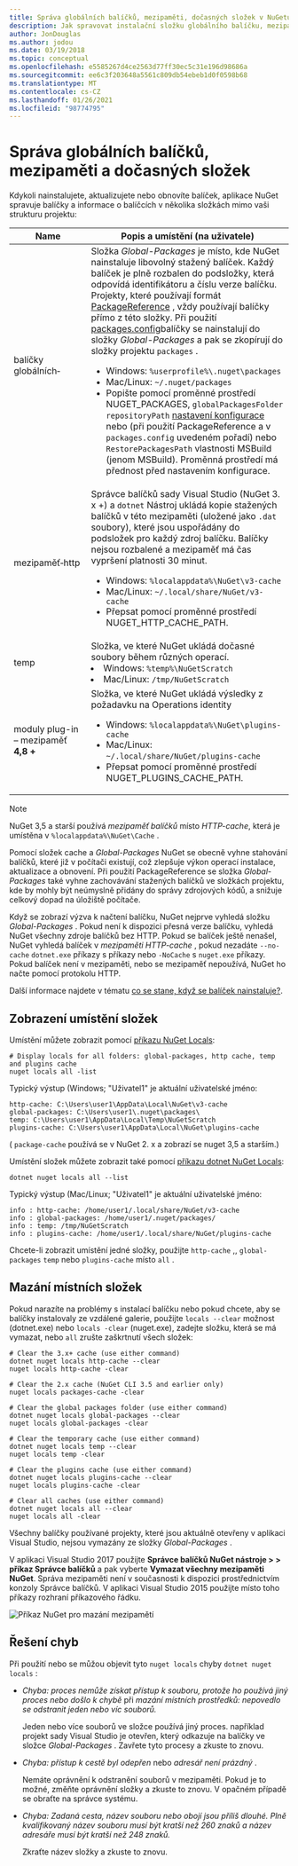 ```yaml
---
title: Správa globálních balíčků, mezipaměti, dočasných složek v NuGetu
description: Jak spravovat instalační složku globálního balíčku, mezipaměť balíčků a dočasné složky, které existují na počítači, které se používají při instalaci, obnovení a aktualizaci balíčků.
author: JonDouglas
ms.author: jodou
ms.date: 03/19/2018
ms.topic: conceptual
ms.openlocfilehash: e5585267d4ce2563d77ff30ec5c31e196d98686a
ms.sourcegitcommit: ee6c3f203648a5561c809db54ebeb1d0f0598b68
ms.translationtype: MT
ms.contentlocale: cs-CZ
ms.lasthandoff: 01/26/2021
ms.locfileid: "98774795"
---
```

# <a name="managing-the-global-packages-cache-and-temp-folders"></a>Správa globálních balíčků, mezipaměti a dočasných složek

Kdykoli nainstalujete, aktualizujete nebo obnovíte balíček, aplikace NuGet spravuje balíčky a informace o balíčcích v několika složkách mimo vaši strukturu projektu:

| Name | Popis a umístění (na uživatele)|
| --- | --- |
| balíčky globálních&#8209; | Složka *Global-Packages* je místo, kde NuGet nainstaluje libovolný stažený balíček. Každý balíček je plně rozbalen do podsložky, která odpovídá identifikátoru a číslu verze balíčku. Projekty, které používají formát [PackageReference](package-references-in-project-files.md) , vždy používají balíčky přímo z této složky. Při použití [packages.config](../reference/packages-config.md)balíčky se nainstalují do složky *Global-Packages* a pak se zkopírují do složky projektu `packages` .<br/><ul><li>Windows: `%userprofile%\.nuget\packages`</li><li>Mac/Linux: `~/.nuget/packages`</li><li>Popište pomocí proměnné prostředí NUGET_PACKAGES, `globalPackagesFolder` `repositoryPath` [nastavení konfigurace](../reference/nuget-config-file.md#config-section) nebo (při použití PackageReference a v `packages.config` uvedeném pořadí) nebo `RestorePackagesPath` vlastnosti MSBuild (jenom MSBuild). Proměnná prostředí má přednost před nastavením konfigurace.</li></ul> |
| mezipaměť&#8209;http | Správce balíčků sady Visual Studio (NuGet 3. x +) a `dotnet` Nástroj ukládá kopie stažených balíčků v této mezipaměti (uložené jako `.dat` soubory), které jsou uspořádány do podsložek pro každý zdroj balíčku. Balíčky nejsou rozbalené a mezipaměť má čas vypršení platnosti 30 minut.<br/><ul><li>Windows: `%localappdata%\NuGet\v3-cache`</li><li>Mac/Linux: `~/.local/share/NuGet/v3-cache`</li><li>Přepsat pomocí proměnné prostředí NUGET_HTTP_CACHE_PATH.</li></ul> |
| temp | Složka, ve které NuGet ukládá dočasné soubory během různých operací.<br/><li>Windows: `%temp%\NuGetScratch`</li><li>Mac/Linux: `/tmp/NuGetScratch`</li></ul> |
| moduly plug-in – mezipaměť **4,8 +** | Složka, ve které NuGet ukládá výsledky z požadavku na Operations identity<br/><ul><li>Windows: `%localappdata%\NuGet\plugins-cache`</li><li>Mac/Linux: `~/.local/share/NuGet/plugins-cache`</li><li>Přepsat pomocí proměnné prostředí NUGET_PLUGINS_CACHE_PATH.</li></ul> |

> [!Note]
> NuGet 3,5 a starší používá *mezipaměť balíčků* místo *HTTP-cache*, která je umístěna v `%localappdata%\NuGet\Cache` .

Pomocí složek cache a *Global-Packages* NuGet se obecně vyhne stahování balíčků, které již v počítači existují, což zlepšuje výkon operací instalace, aktualizace a obnovení. Při použití PackageReference se složka *Global-Packages* také vyhne zachovávání stažených balíčků ve složkách projektu, kde by mohly být neúmyslně přidány do správy zdrojových kódů, a snižuje celkový dopad na úložiště počítače.

Když se zobrazí výzva k načtení balíčku, NuGet nejprve vyhledá složku *Global-Packages* . Pokud není k dispozici přesná verze balíčku, vyhledá NuGet všechny zdroje balíčků bez HTTP. Pokud se balíček ještě nenašel, NuGet vyhledá balíček v *mezipaměti HTTP-cache* , pokud nezadáte `--no-cache` `dotnet.exe` příkazy s příkazy nebo `-NoCache` s `nuget.exe` příkazy. Pokud balíček není v mezipaměti, nebo se mezipaměť nepoužívá, NuGet ho načte pomocí protokolu HTTP.

Další informace najdete v tématu [co se stane, když se balíček nainstaluje?](../concepts/package-installation-process.md).

## <a name="viewing-folder-locations"></a>Zobrazení umístění složek

Umístění můžete zobrazit pomocí [příkazu NuGet Locals](../reference/cli-reference/cli-ref-locals.md):

```cli
# Display locals for all folders: global-packages, http cache, temp and plugins cache
nuget locals all -list
```

Typický výstup (Windows; "Uživatel1" je aktuální uživatelské jméno:

```output
http-cache: C:\Users\user1\AppData\Local\NuGet\v3-cache
global-packages: C:\Users\user1\.nuget\packages\
temp: C:\Users\user1\AppData\Local\Temp\NuGetScratch
plugins-cache: C:\Users\user1\AppData\Local\NuGet\plugins-cache
```

( `package-cache` používá se v NuGet 2. x a zobrazí se nuget 3,5 a starším.)

Umístění složek můžete zobrazit také pomocí [příkazu dotnet NuGet Locals](/dotnet/core/tools/dotnet-nuget-locals):

```dotnetcli
dotnet nuget locals all --list
```

Typický výstup (Mac/Linux; "Uživatel1" je aktuální uživatelské jméno:

```output
info : http-cache: /home/user1/.local/share/NuGet/v3-cache
info : global-packages: /home/user1/.nuget/packages/
info : temp: /tmp/NuGetScratch
info : plugins-cache: /home/user1/.local/share/NuGet/plugins-cache
```

Chcete-li zobrazit umístění jedné složky, použijte `http-cache` ,, `global-packages` `temp` nebo `plugins-cache` místo `all` .

## <a name="clearing-local-folders"></a>Mazání místních složek

Pokud narazíte na problémy s instalací balíčku nebo pokud chcete, aby se balíčky instalovaly ze vzdálené galerie, použijte `locals --clear` možnost (dotnet.exe) nebo `locals -clear` (nuget.exe), zadejte složku, která se má vymazat, nebo `all` zrušte zaškrtnutí všech složek:

```cli
# Clear the 3.x+ cache (use either command)
dotnet nuget locals http-cache --clear
nuget locals http-cache -clear

# Clear the 2.x cache (NuGet CLI 3.5 and earlier only)
nuget locals packages-cache -clear

# Clear the global packages folder (use either command)
dotnet nuget locals global-packages --clear
nuget locals global-packages -clear

# Clear the temporary cache (use either command)
dotnet nuget locals temp --clear
nuget locals temp -clear

# Clear the plugins cache (use either command)
dotnet nuget locals plugins-cache --clear
nuget locals plugins-cache -clear

# Clear all caches (use either command)
dotnet nuget locals all --clear
nuget locals all -clear
```

Všechny balíčky používané projekty, které jsou aktuálně otevřeny v aplikaci Visual Studio, nejsou vymazány ze složky *Global-Packages* .

V aplikaci Visual Studio 2017 použijte **Správce balíčků NuGet nástroje > > příkaz Správce balíčků** a pak vyberte **Vymazat všechny mezipaměti NuGet**. Správa mezipaměti není v současnosti k dispozici prostřednictvím konzoly Správce balíčků. V aplikaci Visual Studio 2015 použijte místo toho příkazy rozhraní příkazového řádku.

![Příkaz NuGet pro mazání mezipamětí](media/options-clear-caches.png)

## <a name="troubleshooting-errors"></a>Řešení chyb

Při použití nebo se můžou objevit tyto `nuget locals` chyby `dotnet nuget locals` :

- *Chyba: proces nemůže získat přístup k souboru, <package> protože ho používá jiný proces nebo došlo k chybě* při *mazání místních prostředků: nepovedlo se odstranit jeden nebo víc souborů.*

    Jeden nebo více souborů ve složce používá jiný proces. například projekt sady Visual Studio je otevřen, který odkazuje na balíčky ve složce *Global-Packages* . Zavřete tyto procesy a zkuste to znovu.

- *Chyba: přístup k cestě byl <path> odepřen* nebo *adresář není prázdný* .

    Nemáte oprávnění k odstranění souborů v mezipaměti. Pokud je to možné, změňte oprávnění složky a zkuste to znovu. V opačném případě se obraťte na správce systému.

- *Chyba: Zadaná cesta, název souboru nebo obojí jsou příliš dlouhé. Plně kvalifikovaný název souboru musí být kratší než 260 znaků a název adresáře musí být kratší než 248 znaků.*

    Zkraťte název složky a zkuste to znovu.

